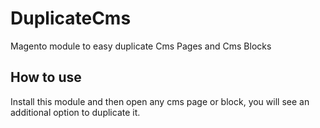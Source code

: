 # DuplicateCms
Magento module to easy duplicate Cms Pages and Cms Blocks


## How to use
Install this module and then open any cms page or block, you will see an additional option to duplicate it.
